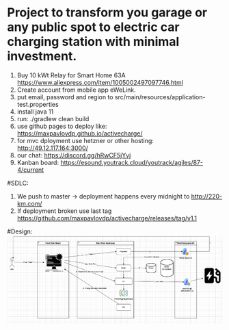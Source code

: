 # Project to transform you garage or any public spot to electric car charging station with minimal investment.

1. Buy 10 kWt Relay for Smart Home 63A https://www.aliexpress.com/item/1005002497097746.html
2. Create account from mobile app eWeLink.
3. put email, password and region to src/main/resources/application-test.properties
4. install java 11
5. run: ./gradlew clean build
6. use github pages to deploy like: https://maxpavlovdp.github.io/activecharge/
7. for mvc dployment use hetzner or other hosting: http://49.12.117.164:3000/
8. our chat: https://discord.gg/hRwCF5jYvj
9. Kanban board: https://esound.youtrack.cloud/youtrack/agiles/87-4/current

#SDLC:
1. We push to master -> deployment happens every midnight to http://220-km.com/
2. If deployment broken use last tag https://github.com/maxpavlovdp/activecharge/releases/tag/v1.1

#Design:
![img.png](img.png)

